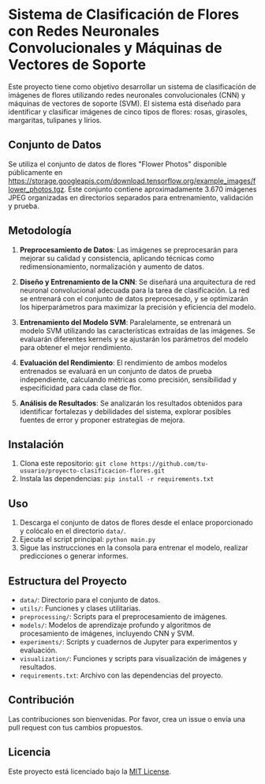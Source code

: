 # Sistema de Clasificación de Flores con Redes Neuronales Convolucionales y Máquinas de Vectores de Soporte

Este proyecto tiene como objetivo desarrollar un sistema de clasificación de imágenes de flores utilizando redes neuronales convolucionales (CNN) y máquinas de vectores de soporte (SVM). El sistema está diseñado para identificar y clasificar imágenes de cinco tipos de flores: rosas, girasoles, margaritas, tulipanes y lirios.

## Conjunto de Datos

Se utiliza el conjunto de datos de flores "Flower Photos" disponible públicamente en https://storage.googleapis.com/download.tensorflow.org/example_images/flower_photos.tgz. Este conjunto contiene aproximadamente 3.670 imágenes JPEG organizadas en directorios separados para entrenamiento, validación y prueba.

## Metodología

1. **Preprocesamiento de Datos**: Las imágenes se preprocesarán para mejorar su calidad y consistencia, aplicando técnicas como redimensionamiento, normalización y aumento de datos.

2. **Diseño y Entrenamiento de la CNN**: Se diseñará una arquitectura de red neuronal convolucional adecuada para la tarea de clasificación. La red se entrenará con el conjunto de datos preprocesado, y se optimizarán los hiperparámetros para maximizar la precisión y eficiencia del modelo.

3. **Entrenamiento del Modelo SVM**: Paralelamente, se entrenará un modelo SVM utilizando las características extraídas de las imágenes. Se evaluarán diferentes kernels y se ajustarán los parámetros del modelo para obtener el mejor rendimiento.

4. **Evaluación del Rendimiento**: El rendimiento de ambos modelos entrenados se evaluará en un conjunto de datos de prueba independiente, calculando métricas como precisión, sensibilidad y especificidad para cada clase de flor.

5. **Análisis de Resultados**: Se analizarán los resultados obtenidos para identificar fortalezas y debilidades del sistema, explorar posibles fuentes de error y proponer estrategias de mejora.

## Instalación

1. Clona este repositorio: `git clone https://github.com/tu-usuario/proyecto-clasificacion-flores.git`
2. Instala las dependencias: `pip install -r requirements.txt`

## Uso

1. Descarga el conjunto de datos de flores desde el enlace proporcionado y colócalo en el directorio `data/`.
2. Ejecuta el script principal: `python main.py`
3. Sigue las instrucciones en la consola para entrenar el modelo, realizar predicciones o generar informes.

## Estructura del Proyecto

- `data/`: Directorio para el conjunto de datos.
- `utils/`: Funciones y clases utilitarias.
- `preprocessing/`: Scripts para el preprocesamiento de imágenes.
- `models/`: Modelos de aprendizaje profundo y algoritmos de procesamiento de imágenes, incluyendo CNN y SVM.
- `experiments/`: Scripts y cuadernos de Jupyter para experimentos y evaluación.
- `visualization/`: Funciones y scripts para visualización de imágenes y resultados.
- `requirements.txt`: Archivo con las dependencias del proyecto.

## Contribución

Las contribuciones son bienvenidas. Por favor, crea un issue o envía una pull request con tus cambios propuestos.

## Licencia

Este proyecto está licenciado bajo la [MIT License](LICENSE).
